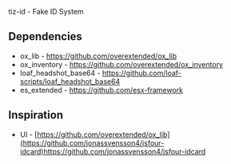 tiz-id - Fake ID System

## Dependencies
* ox_lib - https://github.com/overextended/ox_lib
* ox_inventory - https://github.com/overextended/ox_inventory
* loaf_headshot_base64 - https://github.com/loaf-scripts/loaf_headshot_base64
* es_extended - https://github.com/esx-framework
## Inspiration
* UI - [https://github.com/overextended/ox_lib](https://github.com/jonassvensson4/jsfour-idcard)https://github.com/jonassvensson4/jsfour-idcard

